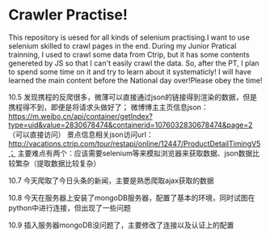 # Crawler Practise!
This repository is uesed for all kinds of selenium practising.I want to use selenium skilled to crawl pages in the end.
During my Junior Pratical trainning, I used to crawl some data from Ctrip, but it has some contents genereted by JS so that I can't easily 
crawl the data. So, after the PT, I plan to spend some time on it and try to learn about it systematicly!
I will have learned the main content before the National day over!Please obey the time!

10.5
发现携程的反爬很多，微薄可以直接通过json的链接得到渲染的数据，但是携程得不到，即便是将请求头做好了；
微博博主主页信息json：https://m.weibo.cn/api/container/getIndex?type=uid&value=2830678474&containerid=1076032830678474&page=2 （可以直接访问）
景点信息相关json访问url：http://vacations.ctrip.com/tour/restapi/online/12447/ProductDetailTimingV5；
主要难点有两个：应该需要selenium等来模拟浏览器来获取数据、json数据比较繁杂（提取数据比较复杂）

10.7
今天爬取了今日头条的新闻，主要是熟悉爬取ajax获取的数据

10.8
今天在服务器上安装了mongoDB服务器，配置了基本的环境，同时试图在python中进行连接，但出现了一些问题

10.9
插入服务器mongoDB没问题了，主要修改了连接以及认证上的配置
